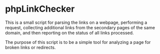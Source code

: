 
# phpLinkChecker

This is a small script for parsing the links on a webpage, performing a request, collecting additional links from the secondary pages of the same domain, and then reporting on the status of all links processed.

The purpose of this script is to be a simple tool for analyzing a page for broken links or redirects.
